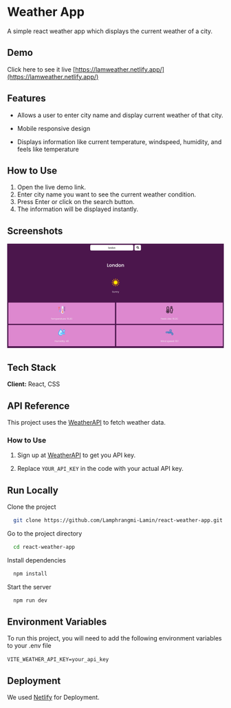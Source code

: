 
# Weather App

A simple react weather app which displays the current weather of a city.


## Demo


Click here to see it live [https://lamweather.netlify.app/](https://lamweather.netlify.app/)

## Features

- Allows a user to enter city name and display current weather of that city.

- Mobile responsive design

- Displays information like current temperature, windspeed, humidity, and feels like temperature


## How to Use

1. Open the live demo link.
2. Enter city name you want to see the current weather condition.
3. Press Enter or click on the search button.
4. The information will be displayed instantly.

## Screenshots

![Weather App Screenshot](./src//assets/Screenshot.png)
## Tech Stack

**Client:** React, CSS

## API Reference

This project uses the [WeatherAPI](https://www.weatherapi.com/) to fetch weather data.

### How to Use

1. Sign up at [WeatherAPI](https://www.weatherapi.com/) to get you API key.

2. Replace `YOUR_API_KEY` in the code with your actual API key.
## Run Locally

Clone the project

```bash
  git clone https://github.com/Lamphrangmi-Lamin/react-weather-app.git
```

Go to the project directory

```bash
  cd react-weather-app
```

Install dependencies

```bash
  npm install
```

Start the server

```bash
  npm run dev
```


## Environment Variables

To run this project, you will need to add the following environment variables to your .env file

`VITE_WEATHER_API_KEY=your_api_key`


## Deployment

We used [Netlify](app.netlify.com) for Deployment.